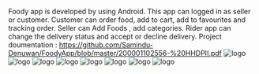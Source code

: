 Foody app is developed by using Android. This app can logged in as seller or customer. 
Customer can order food, add to cart, add to favourites and tracking order. 
Seller can Add Foods , add categories. Rider app can change the delivery status and accept or decline delivery. 
Project doumentation : <a href>https://github.com/Samindu-Denuwan/FoodyApp/blob/master/200001102556-%20HHDPII.pdf</a>
![logo](https://github.com/Samindu-Denuwan/FoodyApp/blob/master/image1.png)
![logo](https://github.com/Samindu-Denuwan/FoodyApp/blob/master/image2.png)
![logo](https://github.com/Samindu-Denuwan/FoodyApp/blob/master/image3.png)
![logo](https://github.com/Samindu-Denuwan/FoodyApp/blob/master/image4.png)
![logo](https://github.com/Samindu-Denuwan/FoodyApp/blob/master/image5.png)
![logo](https://github.com/Samindu-Denuwan/FoodyApp/blob/master/image6.png)
![logo](https://github.com/Samindu-Denuwan/FoodyApp/blob/master/image7.png)
![logo](https://github.com/Samindu-Denuwan/FoodyApp/blob/master/image8.png)
